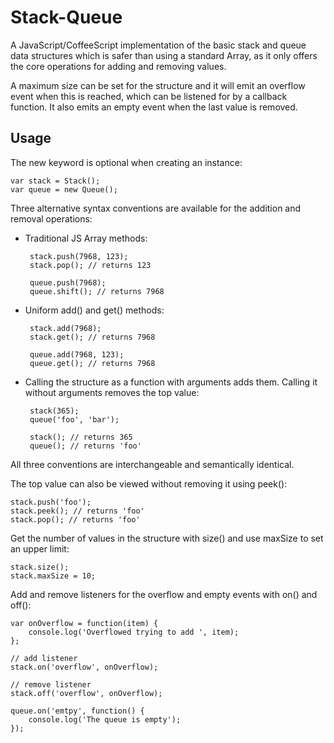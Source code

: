 Stack-Queue
================

A JavaScript/CoffeeScript implementation of the basic stack and queue data structures which is safer than using a standard Array, as it only offers the core operations for adding and removing values.

A maximum size can be set for the structure and it will emit an overflow event when this is reached, which can be listened for by a callback function. It also emits an empty event when the last value is removed.

Usage
----------------

The new keyword is optional when creating an instance:
	
	var stack = Stack();
	var queue = new Queue();

Three alternative syntax conventions are available for the addition and removal operations:

 - Traditional JS Array methods:

		stack.push(7968, 123);
		stack.pop(); // returns 123

		queue.push(7968);
		queue.shift(); // returns 7968

 - Uniform add() and get() methods:

		stack.add(7968);
		stack.get(); // returns 7968

		queue.add(7968, 123);
		queue.get(); // returns 7968

 - Calling the structure as a function with arguments adds them. 
   Calling it without arguments removes the top value:

		stack(365);
		queue('foo', 'bar');

		stack(); // returns 365
		queue(); // returns 'foo'

All three conventions are interchangeable and semantically identical.

The top value can also be viewed without removing it using peek():

	stack.push('foo');
	stack.peek(); // returns 'foo'
	stack.pop(); // returns 'foo'

Get the number of values in the structure with size() and use maxSize to set an upper limit:

	stack.size();
	stack.maxSize = 10;

Add and remove listeners for the overflow and empty events with on() and off():

	var onOverflow = function(item) {
		console.log('Overflowed trying to add ', item);
	};

	// add listener
	stack.on('overflow', onOverflow); 

	// remove listener
	stack.off('overflow', onOverflow); 

	queue.on('emtpy', function() {
		console.log('The queue is empty');
	});